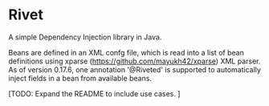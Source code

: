 # Rivet

A simple Dependency Injection library in Java. 

Beans are defined in an XML confg file, which is read into a list of bean definitions using xparse (https://github.com/mayukh42/xparse) XML parser. As of version 0.17.6, one annotation '@Riveted' is supported to automatically inject fields in a bean from available beans. 


[TODO: Expand the README to include use cases. ]




